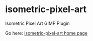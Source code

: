 isometric-pixel-art
===================

Isometric Pixel Art GIMP Plugin

Go here: [isometric-pixel-art home page](http://qbart.github.io/isometric-pixel-art/)
